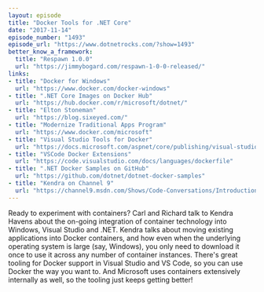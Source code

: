 ```yaml
---
layout: episode
title: "Docker Tools for .NET Core"
date: "2017-11-14"
episode_number: "1493"
episode_url: "https://www.dotnetrocks.com/?show=1493"
better_know_a_framework:
  title: "Respawn 1.0.0"
  url: "https://jimmybogard.com/respawn-1-0-0-released/"
links:
- title: "Docker for Windows"
  url: "https://www.docker.com/docker-windows"
- title: ".NET Core Images on Docker Hub"
  url: "https://hub.docker.com/r/microsoft/dotnet/"
- title: "Elton Stoneman"
  url: "https://blog.sixeyed.com/"
- title: "Modernize Traditional Apps Program"
  url: "https://www.docker.com/microsoft"
- title: "Visual Studio Tools for Docker"
  url: "https://docs.microsoft.com/aspnet/core/publishing/visual-studio-tools-for-docker"
- title: "VSCode Docker Extensions"
  url: "https://code.visualstudio.com/docs/languages/dockerfile"
- title: ".NET Docker Samples on GitHub"
  url: "https://github.com/dotnet/dotnet-docker-samples"
- title: "Kendra on Channel 9"
  url: "https://channel9.msdn.com/Shows/Code-Conversations/Introduction-to-NET-Docker-Images-with-Kendra-Havens"
---
```


Ready to experiment with containers? Carl and Richard talk to Kendra Havens about the on-going integration of container technology into Windows, Visual Studio and .NET. Kendra talks about moving existing applications into Docker containers, and how even when the underlying operating system is large (say, Windows), you only need to download it once to use it across any number of container instances. There's great tooling for Docker support in Visual Studio and VS Code, so you can use Docker the way you want to. And Microsoft uses containers extensively internally as well, so the tooling just keeps getting better!
